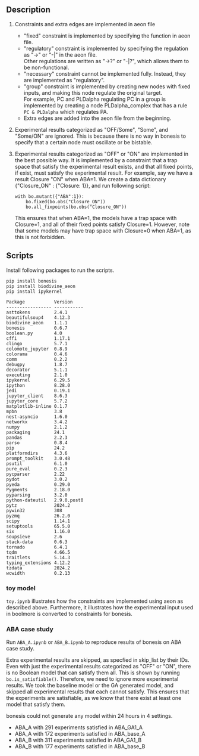 ## Description

1. Constraints and extra edges are implemented in aeon file
    - "fixed" constraint is implemented by specifying the function in aeon file.
    - "regulatory" constraint is implemented by specifying the regulation as "->" or "-|" in the aeon file.  
Other regulations are written as "->?" or "-|?", which allows them to be non-functional.
    - "necessary" constraint cannot be implemented fully. Instead, they are implemented as "regulatory".
    - "group" constraint is implemented by creating new nodes with fixed inputs, and making this node regulate the original target.  
For example, PC and PLDalpha regulating PC in a group is implemented by creating a node PLDalpha_complex that has a rule `PC & PLDalpha` which regulates PA.
    - Extra edges are added into the aeon file from the beginning.

2. Experimental results categorized as "OFF/Some", "Some", and "Some/ON" are ignored.
This is because there is no way in bonesis to specify that a certain node must oscillate or be bistable.

3. Experimental results categorized as "OFF" or "ON" are implemented in the best possible way.
It is implemented by a constraint that a trap space that satisfy the experimental result exists, and that all fixed points, if exist, must satisfy the experimental result.
For example, say we have a result Closure "ON" when ABA=1.
We create a data dictionary {"Closure_ON" : {"Closure: 1}}, and run following script:
    ```
    with bo.mutant({"ABA":1}):
        bo.fixed(bo.obs("Closure_ON"))
        bo.all_fixpoints(bo.obs("Closure_ON"))
    ```
    This ensures that when ABA=1, the models have a trap space with Closure=1, and all of their fixed points satisfy Closure=1.
However, note that some models may have trap space with Closure=0 when ABA=1, as this is not forbidden.


## Scripts

Install following packages to run the scripts.

```
pip install bonesis
pip install biodivine_aeon
pip install ipykernel

Package           Version
----------------- -----------
asttokens         2.4.1
beautifulsoup4    4.12.3
biodivine_aeon    1.1.1
bonesis           0.6.7
boolean.py        4.0
cffi              1.17.1
clingo            5.7.1
colomoto_jupyter  0.8.9
colorama          0.4.6
comm              0.2.2
debugpy           1.8.7
decorator         5.1.1
executing         2.1.0
ipykernel         6.29.5
ipython           8.28.0
jedi              0.19.1
jupyter_client    8.6.3
jupyter_core      5.7.2
matplotlib-inline 0.1.7
mpbn              3.8
nest-asyncio      1.6.0
networkx          3.4.2
numpy             2.1.2
packaging         24.1
pandas            2.2.3
parso             0.8.4
pip               24.2
platformdirs      4.3.6
prompt_toolkit    3.0.48
psutil            6.1.0
pure_eval         0.2.3
pycparser         2.22
pydot             3.0.2
pyeda             0.29.0
Pygments          2.18.0
pyparsing         3.2.0
python-dateutil   2.9.0.post0
pytz              2024.2
pywin32           308
pyzmq             26.2.0
scipy             1.14.1
setuptools        65.5.0
six               1.16.0
soupsieve         2.6
stack-data        0.6.3
tornado           6.4.1
tqdm              4.66.5
traitlets         5.14.3
typing_extensions 4.12.2
tzdata            2024.2
wcwidth           0.2.13
```

### toy model

`toy.ipynb` illustrates how the constraints are implemented using aeon as described above.
Furthermore, it illustrates how the experimental input used in boolmore is converted to constraints for bonesis.

### ABA case study

Run `ABA_A.ipynb` or `ABA_B.ipynb` to reproduce results of bonesis on ABA case study.

Extra experimental results are skipped, as specfied in skip_list by their IDs.
Even with just the experimental results categorized as "OFF" or "ON", there is no Boolean model that can satisfy them all.
This is shown by running `bo.is_satisfiable()`.
Therefore, we need to ignore more experimental results. We took the baseline model or the GA generated model, and skipped all experimental results that each cannot satisfy.
This ensures that the experiments are satisfiable, as we know that there exist at least one model that satisfy them.

bonesis could not generate any model within 24 hours in 4 settings.
- ABA_A with 291 experiments satisfied in ABA_GA1_A
- ABA_A with 172 experiments satisfied in ABA_base_A
- ABA_B with 311 experiments satisfied in ABA_GA1_B
- ABA_B with 177 experiments satisfied in ABA_base_B
